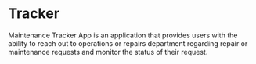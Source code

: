 # Tracker
Maintenance Tracker App is an application that provides users with the ability to reach out to operations or repairs department regarding repair or maintenance requests and monitor the status of their request.
